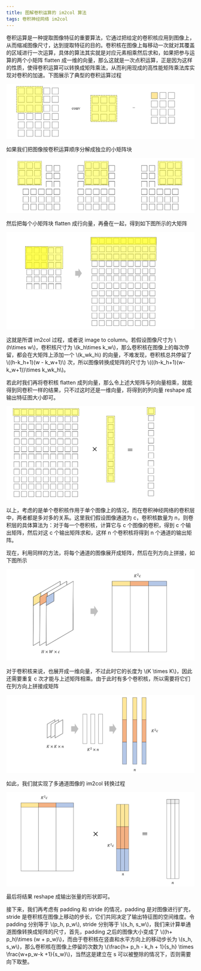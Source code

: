 ```yaml
---
title: 图解卷积运算的 im2col 算法
tags: 卷积神经网络 im2col
---
```


卷积运算是一种提取图像特征的重要算法，它通过把给定的卷积核应用到图像上，从而缩减图像尺寸，达到提取特征的目的。卷积核在图像上每移动一次就对其覆盖的区域进行一次运算，具体的算法其实就是对应元素相乘然后求和，如果把参与运算的两个小矩阵 flatten 成一维的向量，那么这就是一次点积运算，正是因为这样的性质，使得卷积运算可以转换成矩阵乘法，从而利用现成的高性能矩阵乘法库实现对卷积的加速。下图展示了典型的卷积运算过程

![](/resources/2022-04-25-im2col/im2col_conv.png)

如果我们把图像按卷积运算顺序分解成独立的小矩阵块

![](/resources/2022-04-25-im2col/im2col_decomposite.png)

然后把每个小矩阵块 flatten 成行向量，再叠在一起，得到如下图所示的大矩阵

![](/resources/2022-04-25-im2col/im2col_matrix.png)

这就是所谓 im2col 过程，或者说 image to column。若假设图像尺寸为 \\(h\times w\\)，卷积核尺寸为 \\(k_h\times k_w\\)，那么卷积核在图像上的每次停留，都会在大矩阵上添加一个 \\(k_wk_h\\) 的向量，不难发现，卷积核总共停留了 \\((h-k_h+1)(w - k_w+1)\\) 次，所以图像转换成矩阵的尺寸为 \\(((h-k_h+1)(w-k_w+1))\times k_wk_h\\)。

若此时我们再将卷积核 flatten 成列向量，那么令上述大矩阵与列向量相乘，就能得到同卷积一样的结果，只不过这时还是一维向量，将得到的列向量 reshape 成输出特征图大小即可。

![](/resources/2022-04-25-im2col/im2col_matmul.png)

以上，考虑的是单个卷积核作用于单个图像上的情况，而在卷积神经网络的卷积层中，两者都是多对多的关系。这里我们假设图像通道为 c，卷积核数量为 n，则卷积层的具体算法为：对于每一个卷积核，计算它与 c 个图像的卷积，得到 c 个输出矩阵，然后对这 c 个输出矩阵求和，这样 n 个卷积核将得到 n 个通道的输出矩阵。

现在，利用同样的方法，将每个通道的图像展开成矩阵，然后在列方向上拼接，如下图所示

![](/resources/2022-04-25-im2col/im2col_channel.png)

对于卷积核来说，也展开成一维向量，不过此时它的长度为 \\(K \times K\\)，因此还需要重复 c 次才能与上述矩阵相乘。由于此时有多个卷积核，所以需要将它们在列方向上拼接成矩阵

![](/resources/2022-04-25-im2col/im2col_kernel.png)

如此，我们就实现了多通道图像的 im2col 转换过程

![](/resources/2022-04-25-im2col/im2col_matmul_channels.png)

最后将结果 reshape 成输出张量的形状即可。

接下来，我们再考虑有 padding 和 stride 的情况，padding 是对图像进行扩充，stride 是卷积核在图像上移动的步长，它们共同决定了输出特征图的空间维度。令 padding 分别等于 \\(p_h, p_w\\), stride 分别等于 \\(s_h, s_w\\)，我们来计算单通道图像转换成矩阵的尺寸，首先，padding 之后的图像大小变成了 \\((h+ p_h)\times (w + p_w)\\)，而由于卷积核在竖直和水平方向上的移动步长为 \\(s_h, s_w\\)，那么卷积核在图像上停留的次数为 \\(\frac{h+ p_h - k_h + 1}{s_h} \times \frac{w+p_w-k +1}{s_w}\\)，当然这是建立在 s 可以被整除的情况下，否则需要向下取整。